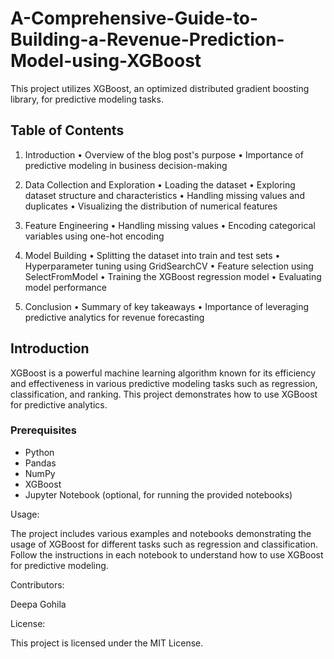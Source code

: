 # A-Comprehensive-Guide-to-Building-a-Revenue-Prediction-Model-using-XGBoost

This project utilizes XGBoost, an optimized distributed gradient boosting library, for predictive modeling tasks.

## Table of Contents

1.	Introduction
•	Overview of the blog post's purpose
•	Importance of predictive modeling in business decision-making

2.	Data Collection and Exploration
•	Loading the dataset
•	Exploring dataset structure and characteristics
•	Handling missing values and duplicates
•	Visualizing the distribution of numerical features

3.	Feature Engineering
•	Handling missing values
•	Encoding categorical variables using one-hot encoding

4.	Model Building
•	Splitting the dataset into train and test sets
•	Hyperparameter tuning using GridSearchCV
•	Feature selection using SelectFromModel
•	Training the XGBoost regression model
•	Evaluating model performance

5.	Conclusion
•	Summary of key takeaways
•	Importance of leveraging predictive analytics for revenue forecasting


## Introduction

XGBoost is a powerful machine learning algorithm known for its efficiency and effectiveness in various predictive modeling tasks such as regression, classification, and ranking. This project demonstrates how to use XGBoost for predictive analytics.

### Prerequisites

- Python 
- Pandas 
- NumPy 
- XGBoost 
- Jupyter Notebook (optional, for running the provided notebooks)

Usage:

The project includes various examples and notebooks demonstrating the usage of XGBoost for different tasks such as regression and classification. Follow the instructions in each notebook to understand how to use XGBoost for predictive modeling.

Contributors:

Deepa Gohila

License:

This project is licensed under the MIT License.



   

